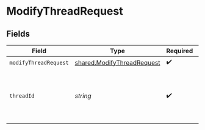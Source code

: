 # ModifyThreadRequest


## Fields

| Field                                                                           | Type                                                                            | Required                                                                        | Description                                                                     |
| ------------------------------------------------------------------------------- | ------------------------------------------------------------------------------- | ------------------------------------------------------------------------------- | ------------------------------------------------------------------------------- |
| `modifyThreadRequest`                                                           | [shared.ModifyThreadRequest](../../../sdk/models/shared/modifythreadrequest.md) | :heavy_check_mark:                                                              | N/A                                                                             |
| `threadId`                                                                      | *string*                                                                        | :heavy_check_mark:                                                              | The ID of the thread to modify. Only the `metadata` can be modified.            |